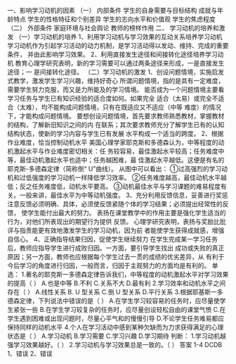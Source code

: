 一、影响学习动机的因素
（一） 内部条件
学生的自身需要与目标结构
成就与年龄特点
学生的性格特征和个别差异
学生的志向水平和价值观
学生的焦虑程度
（二） 外部条件
家庭环境与社会舆论
教师的榜样作用
二、 学习动机的培养和激发
（一）学习动机的培养
1、利用学习动机与学习效果的互动关系培养学习动机
学习动机作为引起学习活动的动力机制，是学习活动得以发动、维持、完成的重要条件，
并由此影响学习效果。
2、利用直接发生途径和间接转化途径培养学习动机
教育心理学研究表明，新的学习需要可以通过两条途径来形成，一是直接发生途径；一
是间接转化途径。
（二）学习动机的激发
1、创设问题情境，实施启发式教学，激发学生学习兴趣，维持好奇心
所谓问题情境，指的是具有一定难度，需要学生努力克服，而又是力所能及的学习情境。
能否成为一个问题情境主要看学习任务与学生已有知识经验的适合度如何。如果完全
适合（太易）或完全不适合（太难），均不能构成问题情境，只有在既适应又不适应（中等
难度）的情况下，才能构成问题情境。
要想创设问题情境，首先要求教师熟悉教材，掌握教材的结构，了解新旧知识之间的内
在联系；其次要求教师充分了解学生已有的认知结构状态，使新的学习内容与学生已有发展
水平构成一个适当的跨度。
2、根据作业难度，恰当控制动机水平
美国心理学家耶克斯和多德森认为，中等程度的动机激起水平与作业难度密切相关：任
务较容易，最佳激起水平较高；任务难度中等，最佳动机激起水平也适中；任务越困难，最
佳激起水平越低。这便是有名的耶克斯-多德森定律（简称倒“ U”曲线）。
从图中可以看出：
①过高强烈的学习动机和过低强度的学习动机一样降低学习效率。
②任务难度越高，最佳动机水平越低；反之任务难度低，动机水平要高。
③动机最佳水平与学习课题的难易程度有关。一般来讲，最佳水平为中等动机强度。
3、充分利用反馈信息，妥善进行奖惩
注意反馈必须明确、具体，必须使反馈紧随个体的学习结果；必须提出经常性的反馈，
使学生能付出最大的努力。
表扬在课堂教学中的作用主要是强化学生适当的行为，对他们所表现出的期望行为提供
反馈。 心理学研究表明，表扬与奖励比批评与指责能更有效地激发学生的学习动机，因为前
者能使学生获得成就感，增强自信心。
4、正确指导结果归因，促使学生继续努力
在学生完成某一学习任务后，教师应指导学生进行成败归因。一方面，要引导学生找出
成功或失败的真正原因；另一方面，教师也应根据每个学生过去一贯的成绩的优劣差异，从
有利于今后学习的角度进行归因，一般而言，归因于主观努力的方面均是有利的。
单选：
1.著名的耶克斯一多德森定律告诉我们，中等程度的动机激起水平对学习效果的提高（ ）
A.也是中等 B.不利 C.关系不大 D.最有利
2.学习效率和动机水平之间存在（ ）
A.线性关系 B. U 型关系 C.倒 U 型关系 D.平行关系
3.根据耶基斯一多德森定律，下列说法中错误的是（ ）
A.在学生学习较容易的任务时，应尽量使学生紧张一些
B.在学生学习较复杂的任务时，应尽量创设轻松自由的课堂气愤
C.在学生遇到困难或出现问题时，尽量心平气和的慢慢引导
D.不论学生任务难易都应保持同样的动机水平
4.个人在学习活动中感到某种欠缺而为力求获得满足的心理状态是（ ）
A.学习动机
B.学习需要
C.学习兴趣
D.学习期待
判断： 1.学习动机越强学习效果越好。（ ）
2.学习动机与学习效果总是一致的。（ ）
答案 1-4 DCDB 1、错误 2、错误
